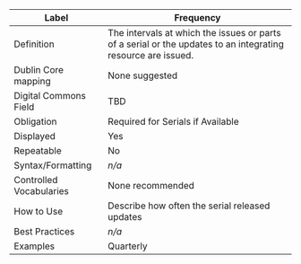 | Label                   | Frequency                                                                                                    |
| ----------------------- | ------------------------------------------------------------------------------------------------------------ |
| Definition              | The intervals at which the issues or parts of a serial or the updates to an integrating resource are issued. |
| Dublin Core mapping     | None suggested                                                                                               |
| Digital Commons Field   | TBD                                                                                                          |
| Obligation              | Required for Serials if Available                                                                            |
| Displayed               | Yes                                                                                                          |
| Repeatable              | No                                                                                                           |
| Syntax/Formatting       | _n/a_                                                                                                        |
| Controlled Vocabularies | None recommended                                                                                             |
| How to Use              | Describe how often the serial released updates                                                               |
| Best Practices          | _n/a_                                                                                                        |
| Examples                | Quarterly                                                                                                    |
